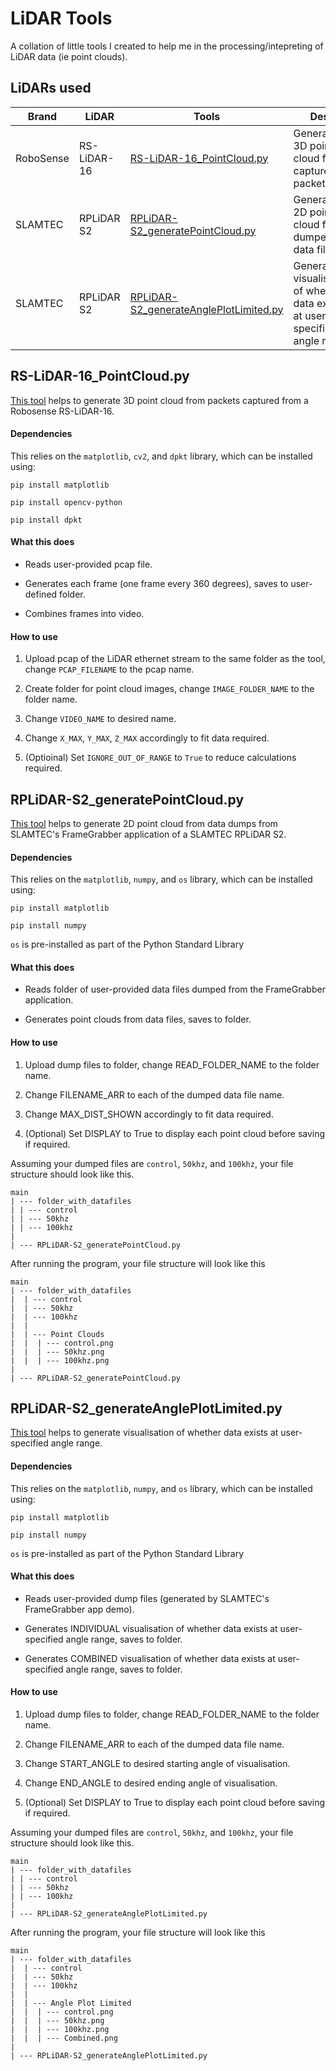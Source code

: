 # LiDAR Tools
A collation of little tools I created to help me in the processing/intepreting of LiDAR data (ie point clouds).

## LiDARs used
| Brand         | LiDAR             | Tools                     | Desc      |
|-----          |-----              |-----                      |-----      |
| RoboSense     | RS-LiDAR-16       | [RS-LiDAR-16_PointCloud.py](#rs-lidar-16_pointcloudpy) | Generates 3D point cloud from captured packets    |
| SLAMTEC       | RPLiDAR S2        | [RPLiDAR-S2_generatePointCloud.py](#rplidar-s2_generatepointcloudpy) | Generates 2D point cloud from dumped data files    |
| SLAMTEC       | RPLiDAR S2        | [RPLiDAR-S2_generateAnglePlotLimited.py](#rplidar-s2_generateangleplotlimitedpy) | Generates visualisation of whether data exists at user-specified angle range  |

## RS-LiDAR-16_PointCloud.py
[This tool](./RS-LiDAR-16_PointCloud.py) helps to generate 3D point cloud from packets captured from a Robosense RS-LiDAR-16.

#### Dependencies

This relies on the `matplotlib`, `cv2`, and `dpkt` library, which can be installed using:

`pip install matplotlib`

`pip install opencv-python`

`pip install dpkt`

#### What this does

- Reads user-provided pcap file.

- Generates each frame (one frame every 360 degrees), saves to user-defined folder.

- Combines frames into video.

#### How to use

1. Upload pcap of the LiDAR ethernet stream to the same folder as the tool, change `PCAP_FILENAME` to the pcap name.

2. Create folder for point cloud images, change `IMAGE_FOLDER_NAME` to the folder name.

3. Change `VIDEO_NAME` to desired name.

4. Change `X_MAX`, `Y_MAX`, `Z_MAX` accordingly to fit data required.

5. (Optioinal) Set `IGNORE_OUT_OF_RANGE` to `True` to reduce calculations required.

## RPLiDAR-S2_generatePointCloud.py
[This tool](./RPLiDAR-S2_PointCloud.py) helps to generate 2D point cloud from data dumps from SLAMTEC's FrameGrabber application of a SLAMTEC RPLiDAR S2.

#### Dependencies

This relies on the `matplotlib`, `numpy`, and `os` library, which can be installed using:

`pip install matplotlib`

`pip install numpy`

`os` is pre-installed as part of the Python Standard Library

#### What this does

- Reads folder of user-provided data files dumped from the FrameGrabber application.

- Generates point clouds from data files, saves to folder.

#### How to use

1. Upload dump files to folder, change READ_FOLDER_NAME to the folder name.

2. Change FILENAME_ARR to each of the dumped data file name.

3. Change MAX_DIST_SHOWN accordingly to fit data required.

4. (Optional) Set DISPLAY to True to display each point cloud before saving if required.

Assuming your dumped files are `control`, `50khz`, and `100khz`, your file structure should look like this.

```
main
| --- folder_with_datafiles
| | --- control
| | --- 50khz
| | --- 100khz
|
| --- RPLiDAR-S2_generatePointCloud.py
```

After running the program, your file structure will look like this

```
main
| --- folder_with_datafiles
|  | --- control
|  | --- 50khz
|  | --- 100khz
|  |
|  | --- Point Clouds
|  |  | --- control.png
|  |  | --- 50khz.png
|  |  | --- 100khz.png
|
| --- RPLiDAR-S2_generatePointCloud.py
```

## RPLiDAR-S2_generateAnglePlotLimited.py
[This tool](./RPLiDAR-S2_generateAnglePlotLimited.py) helps to generate visualisation of whether data exists at user-specified angle range.

#### Dependencies

This relies on the `matplotlib`, `numpy`, and `os` library, which can be installed using:

`pip install matplotlib`

`pip install numpy`

`os` is pre-installed as part of the Python Standard Library

#### What this does

- Reads user-provided dump files (generated by SLAMTEC's FrameGrabber app demo).

- Generates INDIVIDUAL visualisation of whether data exists at user-specified angle range, saves to folder.

- Generates COMBINED visualisation of whether data exists at user-specified angle range, saves to folder.

#### How to use

1. Upload dump files to folder, change READ_FOLDER_NAME to the folder name.

2. Change FILENAME_ARR to each of the dumped data file name.

3. Change START_ANGLE to desired starting angle of visualisation.

4. Change END_ANGLE to desired ending angle of visualisation.

5. (Optional) Set DISPLAY to True to display each point cloud before saving if required.

Assuming your dumped files are `control`, `50khz`, and `100khz`, your file structure should look like this.

```
main
| --- folder_with_datafiles
| | --- control
| | --- 50khz
| | --- 100khz
|
| --- RPLiDAR-S2_generateAnglePlotLimited.py
```

After running the program, your file structure will look like this

```
main
| --- folder_with_datafiles
|  | --- control
|  | --- 50khz
|  | --- 100khz
|  |
|  | --- Angle Plot Limited
|  |  | --- control.png
|  |  | --- 50khz.png
|  |  | --- 100khz.png
|  |  | --- Combined.png
|
| --- RPLiDAR-S2_generateAnglePlotLimited.py
```